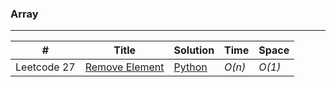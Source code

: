 ### Array
------------
|  #  | Title | Solution | Time | Space |
| --- | ----- | -------- | ---- | ----- |
|Leetcode 27| [Remove Element](https://leetcode.com/problems/remove-element/ "Remove Element") | [Python](.Array/Leetcode%2027.%20Remove%20Element.py) | _O(n)_| _O(1)_ |
